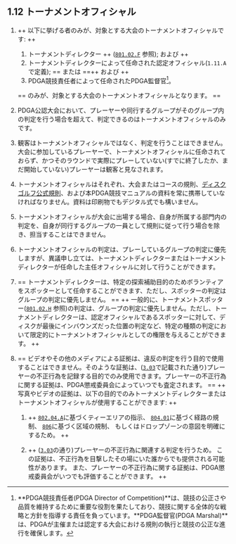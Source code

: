 ## 1.12 トーナメントオフィシャル

1. ++ 以下に挙げる者のみが、対象とする大会のトーナメントオフィシャルです: ++

    1. トーナメントディレクター ++ ([`801.02.F`](ordg/80102) 参照); および ++
    1. トーナメントディレクターによって任命された認定オフィシャル(`1.11.A`で定義);
    == または ==++ および ++
    1. PDGA競技責任者によって任命されたPDGA監督官[^1.12.1]。

    == のみが、対象とする大会のトーナメントオフィシャルとなります。 ==

1. PDGA公認大会において、プレーヤーや同行するグループがそのグループ内の判定を行う場合を超えて、判定できるのはトーナメントオフィシャルのみです。

1. 観客はトーナメントオフィシャルではなく、判定を行うことはできません。大会に参加しているプレーヤーで、トーナメントオフィシャルに任命されておらず、かつそのラウンドで実際にプレーしていない(すでに終了したか、まだ開始していない)プレーヤーは観客と見なされます。

1. トーナメントオフィシャルはそれぞれ、大会またはコースの規則、[ディスクゴルフ公式規則](ordg/index)、および本PDGA競技マニュアルの資料を常に携帯していなければなりません。資料は印刷物でもデジタル式でも構いません。

1. トーナメントオフィシャルが大会に出場する場合、自身が所属する部門内の判定を、自身が同行するグループの一員として規則に従って行う場合を除き、担当することはできません。

1. トーナメントオフィシャルの判定は、プレーしているグループの判定に優先しますが、異議申し立ては、トーナメントディレクターまたはトーナメントディレクターが任命した主任オフィシャルに対して行うことができます。

1. == トーナメントディレクターは、特定の探索補助目的のためボランティアをスポッターとして任命することができます、ただし、スポッターの判定はグループの判定に優先しません。 ==
++ 一般的に、トーナメントスポッター([`801.02.H`](ordg/80102) 参照)の判定は、グループの判定に優先しません。ただし、トーナメントディレクターは、認定オフィシャルであるスポッターに対して、ディスクが最後にインバウンズだった位置の判定など、特定の種類の判定において限定的にトーナメントオフィシャルとしての権限を与えることができます。 ++

1. == ビデオやその他のメディアによる証拠は、違反の判定を行う目的で使用することはできません。そのような証拠は、([`3.03`](#プレーヤーの不正行為)で記載された通り)プレーヤーの不正行為を記録する目的でのみ使用できます。プレーヤーの不正行為に関する証拠は、PDGA懲戒委員会によっていつでも査定されます。 ==
++ 写真やビデオの証拠は、以下の目的でのみトーナメントディレクターまたはトーナメントオフィシャルが使用することができます: ++

	1. ++ [`802.04.A`](ordg/80204)に基づくティーエリアの指示、
    [`804.01`](ordg/80401)に基づく経路の規制、
    [`806`](ordg/806)に基づく区域の規制、
    もしくはドロップゾーンの意図を明確にするため。 ++

    1. ++ ([`3.03`](#プレーヤーの不正行為)の通り)プレーヤーの不正行為に関連する判定を行うため。
    この証拠は、不正行為を目撃したその場にいた誰からでも提供される可能性があります。
    また、プレーヤーの不正行為に関する証拠は、PDGA懲戒委員会がいつでも評価することができます。 ++

[^1.12.1]: **PDGA競技責任者(PDGA Director of Competition)**は、競技の公正さや品質を維持するために重要な役割を果たしており、競技に関する全体的な戦略と方針を指導する責任を負っています。**PDGA監督官(PDGA Marshal)**は、PDGAが主催または認定する大会における規則の執行と競技の公正な進行を確保します。

